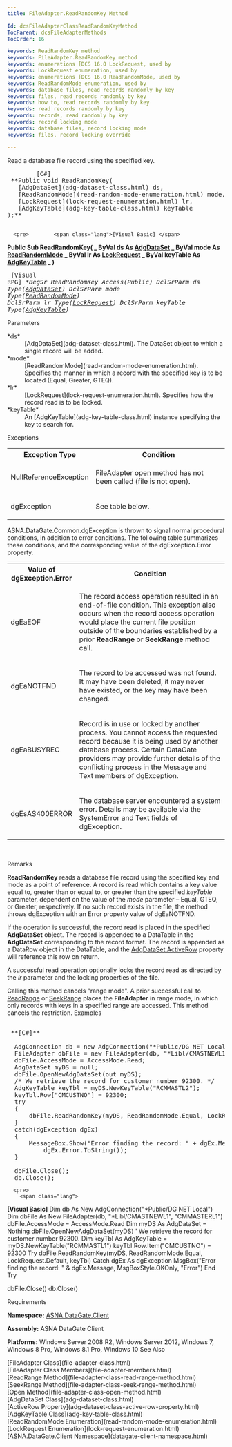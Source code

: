 ```yaml
---
title: FileAdapter.ReadRandomKey Method

Id: dcsFileAdapterClassReadRandomKeyMethod
TocParent: dcsFileAdapterMethods
TocOrder: 16

keywords: ReadRandomKey method
keywords: FileAdapter.ReadRandomKey method
keywords: enumerations [DCS 16.0 LockRequest, used by
keywords: LockRequest enumeration, used by
keywords: enumerations [DCS 16.0 ReadRandomMode, used by
keywords: ReadRandomMode enumeration, used by
keywords: database files, read records randomly by key
keywords: files, read records randomly by key
keywords: how to, read records randomly by key
keywords: read records randomly by key
keywords: records, read randomly by key
keywords: record locking mode
keywords: database files, record locking mode
keywords: files, record locking override

---
```


Read a database file record using the specified key.
<pre>        <span class="lang">[C#]</span>
 **Public void ReadRandomKey(
   [AdgDataSet](adg-dataset-class.html) ds,
   [ReadRandomMode](read-random-mode-enumeration.html) mode,
   [LockRequest](lock-request-enumeration.html) lr,
   [AdgKeyTable](adg-key-table-class.html) keyTable
);** 
      </pre>
      <pre>        <span class="lang">[Visual Basic] </span>
 **Public Sub ReadRandomKey( _
   ByVal ds As [AdgDataSet](adg-dataset-class.html) _
   ByVal mode As [ReadRandomMode](read-random-mode-enumeration.html) _
   ByVal lr As [LockRequest](lock-request-enumeration.html) _
   ByVal keyTable As [AdgKeyTable](adg-key-table-class.html) _
)** 
      </pre>
      <pre class="prettyprint">        <span class="lang">[Visual RPG]</span>
 **BegSr ReadRandomKey Access(*Public)
   DclSrParm ds Type([AdgDataSet](adg-dataset-class.html))
   DclSrParm mode Type([ReadRandomMode](read-random-mode-enumeration.html))
   DclSrParm lr Type([LockRequest](lock-request-enumeration.html))
   DclSrParm keyTable Type([AdgKeyTable](adg-key-table-class.html))** 
      </pre>

Parameters

<dl>
        <dt>
 *ds* 
        </dt>
        <dd>[AdgDataSet](adg-dataset-class.html). The DataSet object to which a 
						single record will be added. </dd>
        <dt>
 *mode* 
        </dt>
        <dd>[ReadRandomMode](read-random-mode-enumeration.html). Specifies the 
								manner in which a record with the specified key is to be located (Equal, 
								Greater, GTEQ). </dd>
        <dt>
 *lr* 
        </dt>
        <dd>[LockRequest](lock-request-enumeration.html). Specifies how the 
										record read is to be locked. </dd>
        <dt>
 *keyTable* 
        </dt>
        <dd>An [AdgKeyTable](adg-key-table-class.html) instance specifying 
												the key to search for.
											</dd>
</dl>

Exceptions

<table class="dtTABLE" id="table2" x-use-null-cells="x-use-null-cells" style="border-spacing: 0px;     x-cell-content-align: Top" cellspacing="0">
          <colgroup span="1">
            <col span="1" style="FONT-WEIGHT: bold; WIDTH: 30%" />
            <col span="1" style="WIDTH: 70%" />
          </colgroup>
          <tr>
            <th colspan="1" rowspan="1">
							Exception Type
						</th>
            <th colspan="1" rowspan="1">
							Condition
						</th>
          </tr>
          <tr>
            <td colspan="1" rowspan="1">

NullReferenceException 
</td>
            <td colspan="1" rowspan="1">

FileAdapter [open](file-adapter-class-open-method.html) method has not been called (file is not open). 
</td>
          </tr>
          <tr>
            <td colspan="1" rowspan="1">

dgException
</td>
            <td colspan="1" rowspan="1">

See table below.
</td>
          </tr>
</table>

ASNA.DataGate.Common.dgException is thrown to signal normal procedural conditions, in addition to error conditions. The following table summarizes these conditions, and the corresponding value of the dgException.Error property.
<br />

<table class="dtTABLE" id="table3" x-use-null-cells="x-use-null-cells" style="border-spacing: 0px;     x-cell-content-align: Top" cellspacing="0">
          <colgroup span="1">
            <col span="1" style="FONT-WEIGHT: bold; WIDTH: 30%" />
            <col span="1" style="WIDTH: 70%" />
          </colgroup>
          <tr>
            <th colspan="1" rowspan="1">
							Value of dgException.Error
						</th>
            <th colspan="1" rowspan="1">
							Condition
						</th>
          </tr>
          <tr>
            <td colspan="1" rowspan="1">

dgEaEOF
</td>
            <td colspan="1" rowspan="1">

The record access operation resulted in an end-of-file condition. This exception also occurs when the record access operation would place the current file position outside of the boundaries established by a prior **ReadRange** or **SeekRange** method call.
</td>
          </tr>
          <tr>
            <td colspan="1" rowspan="1">

dgEaNOTFND
</td>
            <td colspan="1" rowspan="1">

The record to be accessed was not found. It may have been deleted, it may never have existed, or the key may have been changed.
</td>
          </tr>
          <tr>
            <td colspan="1" rowspan="1">

dgEaBUSYREC
</td>
            <td colspan="1" rowspan="1">

Record is in use or locked by another process. You cannot access the requested record because it is being used by another database process. Certain DataGate providers may provide further details of the conflicting process in the Message and Text members of dgException.
</td>
          </tr>
          <tr>
            <td colspan="1" rowspan="1">

dgEsAS400ERROR
</td>
            <td colspan="1" rowspan="1">

The database server encountered a system error. Details may be available via the SystemError and Text fields of dgException.
</td>
          </tr>
</table>

<br />

Remarks

**ReadRandomKey** reads a database file record using the specified key and mode as a point of reference. A record is read which contains a key value equal to, greater than or equal to, or greater than the specified *keyTable* parameter, dependent on the value of the *mode* parameter – Equal, GTEQ, or Greater, respectively. If no such record exists in the file, the method throws dgException with an Error property value of dgEaNOTFND.

If the operation is successful, the record read is placed in the specified **AdgDataSet** object. The record is appended to a DataTable in the **AdgDataSet** corresponding to the record format. The record is appended as a DataRow object in the DataTable, and the [AdgDataSet.ActiveRow](adg-dataset-class-active-row-property.html) property will reference this row on return. 

A successful read operation optionally locks the record read as directed by the *lr* parameter and the locking properties of the file.

Calling this method cancels "range mode". A prior successful call to [ReadRange](file-adapter-class-read-range-method.html) or [ SeekRange](file-adapter-class-seek-range-method.html) places the **FileAdapter** in range mode, in which only records with keys in a specified range are accessed. This method cancels the restriction.
Examples

<pre>
        <span class="lang">
 **[C#]** 
        </span>
  AdgConnection db = new AdgConnection("*Public/DG NET Local");
  FileAdapter dbFile = new FileAdapter(db, "*Libl/CMASTNEWL1", "CMMASTERL1");
  dbFile.AccessMode = AccessMode.Read;
  AdgDataSet myDS = null;
  dbFile.OpenNewAdgDataSet(out myDS);
  /* We retrieve the record for customer number 92300. */
  AdgKeyTable keyTbl = myDS.NewKeyTable("RCMMASTL2");
  keyTbl.Row["CMCUSTNO"] = 92300;
  try
  {
      dbFile.ReadRandomKey(myDS, ReadRandomMode.Equal, LockRequest.Default, keyTbl);
  }
  catch(dgException dgEx)
  {
      MessageBox.Show("Error finding the record: " + dgEx.Message,
          dgEx.Error.ToString());
  }

  dbFile.Close();
  db.Close();</pre>
      <pre>
        <span class="lang">
 **[Visual Basic]** 
        </span>
  Dim db As New AdgConnection("*Public/DG NET Local")
  Dim dbFile As New FileAdapter(db, "*Libl/CMASTNEWL1", "CMMASTERL1")
  dbFile.AccessMode = AccessMode.Read
  Dim myDS As AdgDataSet = Nothing
  dbFile.OpenNewAdgDataSet(myDS)
  ' We retrieve the record for customer number 92300. 
  Dim keyTbl As AdgKeyTable = myDS.NewKeyTable("RCMMASTL1")
  keyTbl.Row.Item("CMCUSTNO") = 92300
  Try
      dbFile.ReadRandomKey(myDS, ReadRandomMode.Equal, LockRequest.Default, keyTbl)
  Catch dgEx As dgException
      MsgBox("Error finding the record: " &amp; dgEx.Message, MsgBoxStyle.OKOnly, "Error")
  End Try

  dbFile.Close()
  db.Close()</pre>

Requirements

**Namespace:** [ASNA.DataGate.Client](datagate-client-namespace.html) 

**Assembly:** ASNA DataGate Client

**Platforms:** Windows Server 2008 R2, Windows Server 2012, Windows 7, Windows 8 Pro, Windows 8.1 Pro, Windows 10
See Also

<dl />
      [FileAdapter Class](file-adapter-class.html)
      <br />
      [FileAdapter Class Members](file-adapter-members.html)
      <br />
      [ReadRange Method](file-adapter-class-read-range-method.html)
      <br />
      [SeekRange Method](file-adapter-class-seek-range-method.html)
      <br />
      [Open Method](file-adapter-class-open-method.html)
      <br />
      [AdgDataSet Class](adg-dataset-class.html)
      <br />
      [ActiveRow Property](adg-dataset-class-active-row-property.html)
      <br />
      [AdgKeyTable Class](adg-key-table-class.html)
      <br />
      [ReadRandomMode Enumeration](read-random-mode-enumeration.html)
      <br />
      [LockRequest Enumeration](lock-request-enumeration.html)
      <br />
      [ASNA.DataGate.Client Namespace](datagate-client-namespace.html)


